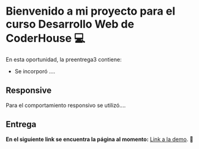 # Bienvenido a mi proyecto para el curso Desarrollo Web de CoderHouse 💻

En esta oportunidad, la preentrega3 contiene:

-   Se incorporó ....

## Responsive

Para el comportamiento responsivo se utilizó....

## Entrega

**En el siguiente link se encuentra la página al momento:** [Link a la demo](https://marianoacciaresi.github.io/PreEntrega3-Acciaresi-Mariano/). 🚀